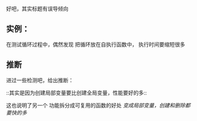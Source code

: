 好吧，其实标题有误导倾向


## 实例：
在测试循环过程中，偶然发现
把循环放在自执行函数中，
执行时间要缩短很多

## 推断

进过一些检测吧，给出推断：

::其实是因为创建局部变量要比创建全局变量，性能要好的多::

这也说明了另一个 功能拆分成可复用的函数的好处
*变成局部变量，创建和删除都要快的多*

